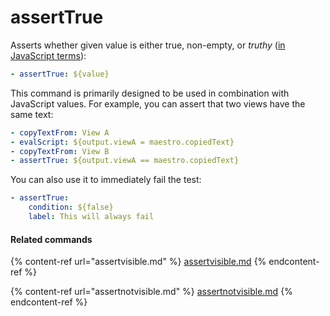 # assertTrue

Asserts whether given value is either true, non-empty, or _truthy_ ([in JavaScript terms](https://developer.mozilla.org/en-US/docs/Glossary/Truthy)):

```yaml
- assertTrue: ${value}
```

This command is primarily designed to be used in combination with JavaScript values. For example, you can assert that two views have the same text:

```yaml
- copyTextFrom: View A
- evalScript: ${output.viewA = maestro.copiedText}
- copyTextFrom: View B
- assertTrue: ${output.viewA == maestro.copiedText}
```

You can also use it to immediately fail the test:

```yaml
- assertTrue:
    condition: ${false}
    label: This will always fail
```

#### Related commands

{% content-ref url="assertvisible.md" %}
[assertvisible.md](assertvisible.md)
{% endcontent-ref %}

{% content-ref url="assertnotvisible.md" %}
[assertnotvisible.md](assertnotvisible.md)
{% endcontent-ref %}

